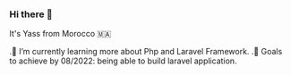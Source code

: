 ### Hi there 👋
It's Yass from Morocco 🇲🇦

.🌱 I’m currently learning more about Php and Laravel Framework.
.💬 Goals to achieve by 08/2022: being able to build laravel application.


<!--
**Leeekafkaa/Leeekafkaa** is a ✨ _special_ ✨ repository because its `README.md` (this file) appears on your GitHub profile.

Here are some ideas to get you started:

- 🔭 I’m currently working on ...
- 🌱 I’m currently learning ...
- 👯 I’m looking to collaborate on ...
- 🤔 I’m looking for help with ...
- 💬 Ask me about ...
- 📫 How to reach me: ...
- 😄 Pronouns: ...
- ⚡ Fun fact: ...
-->
